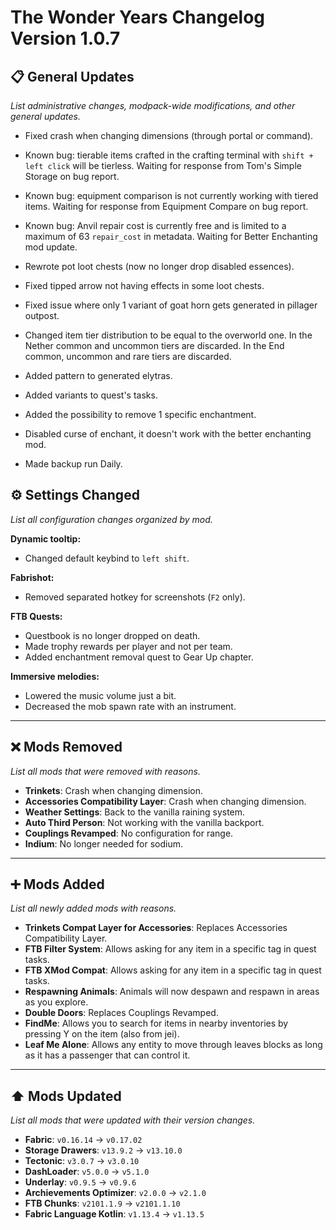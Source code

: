 # The Wonder Years Changelog Version 1.0.7

## 📋 General Updates

*List administrative changes, modpack-wide modifications, and other general updates.*

- Fixed crash when changing dimensions (through portal or command).

- Known bug: tierable items crafted in the crafting terminal with `shift + left click` will be tierless. Waiting for response from Tom's Simple Storage on bug report.
- Known bug: equipment comparison is not currently working with tiered items. Waiting for response from Equipment Compare on bug report.
- Known bug: Anvil repair cost is currently free and is limited to a maximum of 63 `repair_cost` in metadata. Waiting for Better Enchanting mod update.

- Rewrote pot loot chests (now no longer drop disabled essences).
- Fixed tipped arrow not having effects in some loot chests.
- Fixed issue where only 1 variant of goat horn gets generated in pillager outpost.
- Changed item tier distribution to be equal to the overworld one. In the Nether common and uncommon tiers are discarded. In the End common, uncommon and rare tiers are discarded.
- Added pattern to generated elytras.

- Added variants to quest's tasks.
- Added the possibility to remove 1 specific enchantment.
- Disabled curse of enchant, it doesn't work with the better enchanting mod.

- Made backup run Daily.

## ⚙️ Settings Changed

*List all configuration changes organized by mod.*

**Dynamic tooltip:**

- Changed default keybind to `left shift`.

**Fabrishot:**

- Removed separated hotkey for screenshots (`F2` only).

**FTB Quests:**

- Questbook is no longer dropped on death.
- Made trophy rewards per player and not per team.
- Added enchantment removal quest to Gear Up chapter.

**Immersive melodies:**

- Lowered the music volume just a bit.
- Decreased the mob spawn rate with an instrument.

---

## ❌ Mods Removed

*List all mods that were removed with reasons.*

- **Trinkets**: Crash when changing dimension.
- **Accessories Compatibility Layer**: Crash when changing dimension.
- **Weather Settings**: Back to the vanilla raining system.
- **Auto Third Person**: Not working with the vanilla backport.
- **Couplings Revamped**: No configuration for range.
- **Indium**: No longer needed for sodium.

---

## ➕ Mods Added

*List all newly added mods with reasons.*

- **Trinkets Compat Layer for Accessories**: Replaces Accessories Compatibility Layer.
- **FTB Filter System**: Allows asking for any item in a specific tag in quest tasks.
- **FTB XMod Compat**: Allows asking for any item in a specific tag in quest tasks.
- **Respawning Animals**: Animals will now despawn and respawn in areas as you explore.
- **Double Doors**: Replaces Couplings Revamped.
- **FindMe**: Allows you to search for items in nearby inventories by pressing Y on the item (also from jei).
- **Leaf Me Alone**: Allows any entity to move through leaves blocks as long as it has a passenger that can control it.

---

## ⬆️ Mods Updated

*List all mods that were updated with their version changes.*

- **Fabric**: `v0.16.14` → `v0.17.02`
- **Storage Drawers**: `v13.9.2` → `v13.10.0`
- **Tectonic**: `v3.0.7` → `v3.0.10`
- **DashLoader**: `v5.0.0` → `v5.1.0`
- **Underlay**: `v0.9.5` → `v0.9.6`
- **Archievements Optimizer**: `v2.0.0` → `v2.1.0`
- **FTB Chunks**: `v2101.1.9` → `v2101.1.10`
- **Fabric Language Kotlin**: `v1.13.4` → `v1.13.5`
